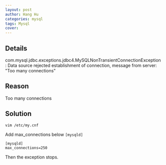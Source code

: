 ```yaml
---
layout: post
author: Hang Hu
categories: mysql
tags: Mysql 
cover: 
---
```


## Details

com.mysql.jdbc.exceptions.jdbc4.MySQLNonTransientConnectionException: Data source rejected establishment of connection, message from server: "Too many connections"
## Reason

Too many connections
## Solution

```
vim /etc/my.cnf
```
Add max_connections below `[mysqld]`
```
[mysqld]
max_connections=250
```
Then the exception stops.

